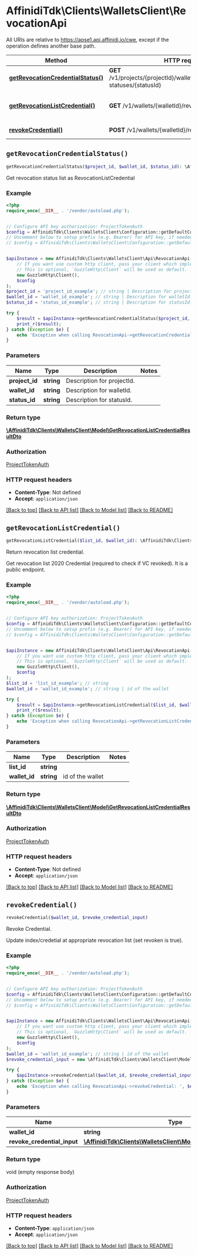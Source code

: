 # AffinidiTdk\Clients\WalletsClient\RevocationApi

All URIs are relative to https://apse1.api.affinidi.io/cwe, except if the operation defines another base path.

| Method | HTTP request | Description |
| ------------- | ------------- | ------------- |
| [**getRevocationCredentialStatus()**](RevocationApi.md#getRevocationCredentialStatus) | **GET** /v1/projects/{projectId}/wallets/{walletId}/revocation-statuses/{statusId} |  |
| [**getRevocationListCredential()**](RevocationApi.md#getRevocationListCredential) | **GET** /v1/wallets/{walletId}/revocation-list/{listId} | Return revocation list credential. |
| [**revokeCredential()**](RevocationApi.md#revokeCredential) | **POST** /v1/wallets/{walletId}/revoke | Revoke Credential. |


## `getRevocationCredentialStatus()`

```php
getRevocationCredentialStatus($project_id, $wallet_id, $status_id): \AffinidiTdk\Clients\WalletsClient\Model\GetRevocationListCredentialResultDto
```



Get revocation status list as RevocationListCredential

### Example

```php
<?php
require_once(__DIR__ . '/vendor/autoload.php');


// Configure API key authorization: ProjectTokenAuth
$config = AffinidiTdk\Clients\WalletsClient\Configuration::getDefaultConfiguration()->setApiKey('authorization', 'YOUR_API_KEY');
// Uncomment below to setup prefix (e.g. Bearer) for API key, if needed
// $config = AffinidiTdk\Clients\WalletsClient\Configuration::getDefaultConfiguration()->setApiKeyPrefix('authorization', 'Bearer');


$apiInstance = new AffinidiTdk\Clients\WalletsClient\Api\RevocationApi(
    // If you want use custom http client, pass your client which implements `GuzzleHttp\ClientInterface`.
    // This is optional, `GuzzleHttp\Client` will be used as default.
    new GuzzleHttp\Client(),
    $config
);
$project_id = 'project_id_example'; // string | Description for projectId.
$wallet_id = 'wallet_id_example'; // string | Description for walletId.
$status_id = 'status_id_example'; // string | Description for statusId.

try {
    $result = $apiInstance->getRevocationCredentialStatus($project_id, $wallet_id, $status_id);
    print_r($result);
} catch (Exception $e) {
    echo 'Exception when calling RevocationApi->getRevocationCredentialStatus: ', $e->getMessage(), PHP_EOL;
}
```

### Parameters

| Name | Type | Description  | Notes |
| ------------- | ------------- | ------------- | ------------- |
| **project_id** | **string**| Description for projectId. | |
| **wallet_id** | **string**| Description for walletId. | |
| **status_id** | **string**| Description for statusId. | |

### Return type

[**\AffinidiTdk\Clients\WalletsClient\Model\GetRevocationListCredentialResultDto**](../Model/GetRevocationListCredentialResultDto.md)

### Authorization

[ProjectTokenAuth](../../README.md#ProjectTokenAuth)

### HTTP request headers

- **Content-Type**: Not defined
- **Accept**: `application/json`

[[Back to top]](#) [[Back to API list]](../../README.md#endpoints)
[[Back to Model list]](../../README.md#models)
[[Back to README]](../../README.md)

## `getRevocationListCredential()`

```php
getRevocationListCredential($list_id, $wallet_id): \AffinidiTdk\Clients\WalletsClient\Model\GetRevocationListCredentialResultDto
```

Return revocation list credential.

Get revocation list 2020 Credential (required to check if VC revoked). It is a public endpoint.

### Example

```php
<?php
require_once(__DIR__ . '/vendor/autoload.php');


// Configure API key authorization: ProjectTokenAuth
$config = AffinidiTdk\Clients\WalletsClient\Configuration::getDefaultConfiguration()->setApiKey('authorization', 'YOUR_API_KEY');
// Uncomment below to setup prefix (e.g. Bearer) for API key, if needed
// $config = AffinidiTdk\Clients\WalletsClient\Configuration::getDefaultConfiguration()->setApiKeyPrefix('authorization', 'Bearer');


$apiInstance = new AffinidiTdk\Clients\WalletsClient\Api\RevocationApi(
    // If you want use custom http client, pass your client which implements `GuzzleHttp\ClientInterface`.
    // This is optional, `GuzzleHttp\Client` will be used as default.
    new GuzzleHttp\Client(),
    $config
);
$list_id = 'list_id_example'; // string
$wallet_id = 'wallet_id_example'; // string | id of the wallet

try {
    $result = $apiInstance->getRevocationListCredential($list_id, $wallet_id);
    print_r($result);
} catch (Exception $e) {
    echo 'Exception when calling RevocationApi->getRevocationListCredential: ', $e->getMessage(), PHP_EOL;
}
```

### Parameters

| Name | Type | Description  | Notes |
| ------------- | ------------- | ------------- | ------------- |
| **list_id** | **string**|  | |
| **wallet_id** | **string**| id of the wallet | |

### Return type

[**\AffinidiTdk\Clients\WalletsClient\Model\GetRevocationListCredentialResultDto**](../Model/GetRevocationListCredentialResultDto.md)

### Authorization

[ProjectTokenAuth](../../README.md#ProjectTokenAuth)

### HTTP request headers

- **Content-Type**: Not defined
- **Accept**: `application/json`

[[Back to top]](#) [[Back to API list]](../../README.md#endpoints)
[[Back to Model list]](../../README.md#models)
[[Back to README]](../../README.md)

## `revokeCredential()`

```php
revokeCredential($wallet_id, $revoke_credential_input)
```

Revoke Credential.

Update index/credetial at appropriate revocation list (set revoken is true).

### Example

```php
<?php
require_once(__DIR__ . '/vendor/autoload.php');


// Configure API key authorization: ProjectTokenAuth
$config = AffinidiTdk\Clients\WalletsClient\Configuration::getDefaultConfiguration()->setApiKey('authorization', 'YOUR_API_KEY');
// Uncomment below to setup prefix (e.g. Bearer) for API key, if needed
// $config = AffinidiTdk\Clients\WalletsClient\Configuration::getDefaultConfiguration()->setApiKeyPrefix('authorization', 'Bearer');


$apiInstance = new AffinidiTdk\Clients\WalletsClient\Api\RevocationApi(
    // If you want use custom http client, pass your client which implements `GuzzleHttp\ClientInterface`.
    // This is optional, `GuzzleHttp\Client` will be used as default.
    new GuzzleHttp\Client(),
    $config
);
$wallet_id = 'wallet_id_example'; // string | id of the wallet
$revoke_credential_input = new \AffinidiTdk\Clients\WalletsClient\Model\RevokeCredentialInput(); // \AffinidiTdk\Clients\WalletsClient\Model\RevokeCredentialInput | RevokeCredential

try {
    $apiInstance->revokeCredential($wallet_id, $revoke_credential_input);
} catch (Exception $e) {
    echo 'Exception when calling RevocationApi->revokeCredential: ', $e->getMessage(), PHP_EOL;
}
```

### Parameters

| Name | Type | Description  | Notes |
| ------------- | ------------- | ------------- | ------------- |
| **wallet_id** | **string**| id of the wallet | |
| **revoke_credential_input** | [**\AffinidiTdk\Clients\WalletsClient\Model\RevokeCredentialInput**](../Model/RevokeCredentialInput.md)| RevokeCredential | |

### Return type

void (empty response body)

### Authorization

[ProjectTokenAuth](../../README.md#ProjectTokenAuth)

### HTTP request headers

- **Content-Type**: `application/json`
- **Accept**: `application/json`

[[Back to top]](#) [[Back to API list]](../../README.md#endpoints)
[[Back to Model list]](../../README.md#models)
[[Back to README]](../../README.md)
